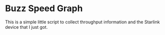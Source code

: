 # Buzz Speed Graph

This is a simple little script to collect throughput information
and the Starlink device that I just got.
